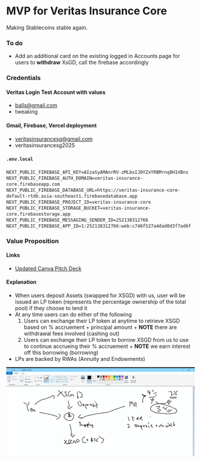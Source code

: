 # MVP for Veritas Insurance Core

Making Stablecoins stable again.

### To do

* Add an additional card on the existing logged in Accounts page for users to **withdraw** XsGD, call the firebase accordingly

### Credentials

#### Veritas Login Test Account with values

* balls@gmail.com
* tweaking

#### Gmail, Firebase, Vercel deployment

* veritasinsurancesg@gmail.com
* veritasinsurancesg2025

#### `.env.local`

```env
NEXT_PUBLIC_FIREBASE_API_KEY=AIzaSyAMAnrRV-zMLbxIJDYZxYRBMrnq8H1VBns
NEXT_PUBLIC_FIREBASE_AUTH_DOMAIN=veritas-insurance-core.firebaseapp.com
NEXT_PUBLIC_FIREBASE_DATABASE_URL=https://veritas-insurance-core-default-rtdb.asia-southeast1.firebasedatabase.app
NEXT_PUBLIC_FIREBASE_PROJECT_ID=veritas-insurance-core
NEXT_PUBLIC_FIREBASE_STORAGE_BUCKET=veritas-insurance-core.firebasestorage.app
NEXT_PUBLIC_FIREBASE_MESSAGING_SENDER_ID=252138312766
NEXT_PUBLIC_FIREBASE_APP_ID=1:252138312766:web:c746f527a4dad0d3f7ad6f
```

### Value Proposition

#### Links

* [Updated Canva Pitch Deck](https://www.canva.com/design/DAGsFpctDPc/3xg1_mWRvNI8-xKh4SyyeA/edit?utm_content=DAGsFpctDPc&utm_campaign=designshare&utm_medium=link2&utm_source=sharebutton)

#### Explanation

* When users deposit Assets (swapped for XSGD) with us, user will be issued an LP token (represents the percentage ownership of the total pool) if they choose to lend it
* At any time users can do either of the following
    1. Users can exchange their LP token at anytime to retrieve XSGD based on % accruement + principal amount +  **NOTE** there are withdrawal fees involved (cashing out)
    2. Users can exchange their LP token to borrow XSGD from us to use to continue accrueing their % accruement + **NOTE** we earn interest off this borrowing (borrowing)
* LPs are backed by RWAs (Annuity and Endowments)

![](./asset/reference/art.png)
